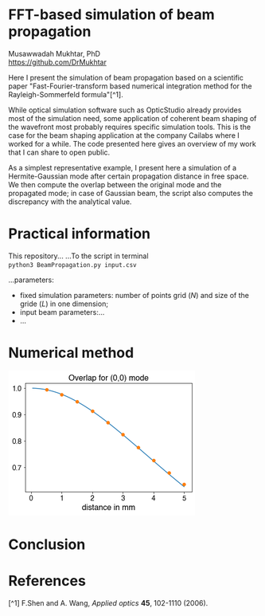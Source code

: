 FFT-based simulation of beam propagation
=================================  
Musawwadah Mukhtar, PhD  
https://github.com/DrMukhtar  

Here I present the simulation of beam propagation based on a scientific paper "Fast-Fourier-transform based numerical integration method for the Rayleigh-Sommerfeld formula"[^1].

While optical simulation software such as OpticStudio already provides most of the simulation need, some application of coherent beam shaping of the wavefront most probably requires specific simulation tools. This is the case for the beam shaping application at the company Cailabs where I worked for a while. The code presented here gives an overview of my work that I can share to open public.

As a simplest representative example, I present here a simulation of a Hermite-Gaussian mode after certain propagation distance in free space. We then compute the overlap between the original mode and the propagated mode; in case of Gaussian beam, the script also computes the discrepancy with the analytical value.


# Practical information
This repository... ...To the script in terminal  
`
python3 BeamPropagation.py input.csv
`

...parameters:
* fixed simulation parameters: number of points grid ($N$) and size of the gride ($L$) in one dimension;
* input beam parameters:...
* ...



# Numerical method

![The overlap between the initial mode and the propagated mode obtained from the simulation (points) and analytical results (line)](img1.png)

# Conclusion

# References
[^1] F.Shen and A. Wang, *Applied optics* **45**, 102-1110 (2006).
